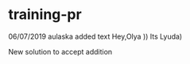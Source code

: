 # training-pr

06/07/2019 aulaska
added text
Hey,Olya )) Its Lyuda)

New solution to accept
addition
